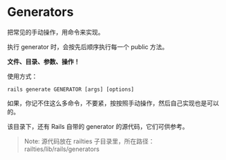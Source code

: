 # Generators

把常见的手动操作，用命令来实现。

执行 generator 时，会按先后顺序执行每一个 public 方法。

**文件、目录、参数、操作！**

使用方式：

```
rails generate GENERATOR [args] [options]
```

如果，你记不住这么多命令，不要紧，按按照手动操作，然后自己实现也是可以的。

该目录下，还有 Rails 自带的 generator 的源代码，它们可供参考。

> Note: 源代码放在 railties 子目录里，所在路径：railties/lib/rails/generators
